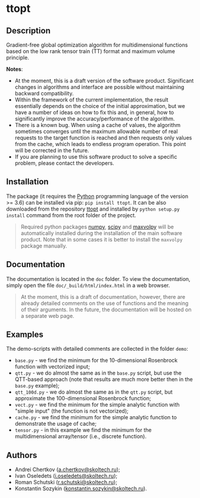 # ttopt


## Description

Gradient-free global optimization algorithm for multidimensional functions based on the low rank tensor train (TT) format and maximum volume principle.

**Notes**:

- At the moment, this is a draft version of the software product. Significant changes in algorithms and interface are possible without maintaining backward compatibility.
- Within the framework of the current implementation, the result essentially depends on the choice of the initial approximation, but we have a number of ideas on how to fix this and, in general, how to significantly improve the accuracy/performance of the algorithm.
- There is a known bug. When using a cache of values, the algorithm sometimes converges until the maximum allowable number of real requests to the target function is reached and then requests only values from the cache, which leads to endless program operation. This point will be corrected in the future.
- If you are planning to use this software product to solve a specific problem, please contact the developers.


## Installation

The package (it requires the [Python](https://www.python.org) programming language of the version >= 3.6) can be installed via pip: `pip install ttopt`. It can be also downloaded from the repository [ttopt](https://github.com/SkoltechAI/ttopt) and installed by `python setup.py install` command from the root folder of the project.

> Required python packages [numpy](https://numpy.org), [scipy](https://www.scipy.org) and [maxvolpy](https://bitbucket.org/muxas/maxvolpy/src/master/) will be automatically installed during the installation of the main software product. Note that in some cases it is better to install the `maxvolpy` package manually.


## Documentation

The documentation is located in the `doc` folder. To view the documentation, simply open the file `doc/_build/html/index.html` in a web browser.

> At the moment, this is a draft of documentation, however, there are already detailed comments on the use of functions and the meaning of their arguments. In the future, the documentation will be hosted on a separate web page.


## Examples

The demo-scripts with detailed comments are collected in the folder `demo`:
- `base.py` - we find the minimum for the 10-dimensional Rosenbrock function with vectorized input;
- `qtt.py` - we do almost the same as in the `base.py` script, but use the QTT-based approach (note that results are much more better then in the `base.py` example);
- `qtt_100d.py` - we do almost the same as in the `qtt.py` script, but approximate the 100-dimensional Rosenbrock function;
- `vect.py` - we find the minimum for the simple analytic function with "simple input" (the function is not vectorized);
- `cache.py` - we find the minimum for the simple analytic function to demonstrate the usage of cache;
- `tensor.py` - in this example we find the minimum for the multidimensional array/tensor (i.e., discrete function).


## Authors

- Andrei Chertkov (a.chertkov@skoltech.ru);
- Ivan Oseledets (i.oseledets@skoltech.ru);
- Roman Schutski (r.schutski@skoltech.ru);
- Konstantin Sozykin (konstantin.sozykin@skoltech.ru).
